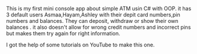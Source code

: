 This is my first mini console app about simple ATM usin C# with OOP.
it has 3 default users Asmaa,Hayam,Ashley with their depit card numbers,pin numbers and balances. They can deposit, withdraw or show their own balances .
it also doesn't allow for wrong credit numbers and incorrect pins but makes them try again for right information.

I got the help of some tutorials on YouTube to make this one.
